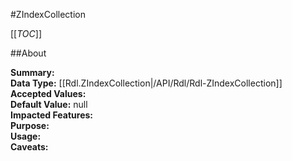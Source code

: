 #ZIndexCollection

[[_TOC_]]

##About

**Summary:**   
**Data Type:** [[Rdl.ZIndexCollection|/API/Rdl/Rdl-ZIndexCollection]]  
**Accepted Values:**   
**Default Value:** null  
**Impacted Features:**   
**Purpose:**   
**Usage:**   
**Caveats:**   

